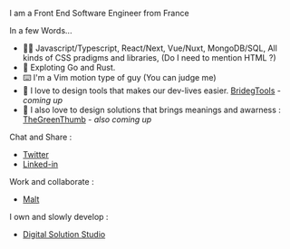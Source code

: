 I am a Front End Software Engineer from France

In a few Words...
- 👨‍💻 Javascript/Typescript, React/Next, Vue/Nuxt, MongoDB/SQL, All kinds of CSS pradigms and libraries, (Do I need to mention HTML ?) 
- 👀 Exploting Go and Rust.
- ⌨️ I'm a Vim motion type of guy (You can judge me)
- 🔨 I love to design tools that makes our dev-lives easier. [BridegTools](https://github.com/bridgetools) - _coming up_
- 💚 I also love to design solutions that brings meanings and awarness : [TheGreenThumb](https://github.com/the-greenthumb) - _also coming up_


Chat and Share : 
- [Twitter](https://twitter.com/max_webstudio)
- [Linked-in](https://www.linkedin.com/in/maxime-tamburrini-7048895a/)

Work and collaborate :
- [Malt](https://www.malt.fr/profile/maximetamburrini) 

I own and slowly develop :
- [Digital Solution Studio](https://www.digitalsolution.studio)





